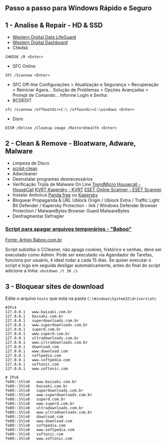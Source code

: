 ## Passo a passo para Windows Rápido e Seguro
## **1 - Analise & Repair - HD & SSD** ##
- [Western Digital Data LifeGuard](https://support.wdc.com/downloads.aspx?p=3&lang=en&i)
- [Western Digital Dashboard](https://support.wdc.com/downloads.aspx?lang=en&p=279)
- Chkdsk
```
CHKDSK /R <Enter>
```
- SFC Online
```
SFC /Scannow <Enter>
```
- SFC Off-line
Configurações > Atualização e Segurança > Recuperação > Reiniciar Agora...
Solução de Problemas > Opções Avançadas > Prompt de Comando...
Informe Login e Senha:
- BCDEDIT
```
sfc /scannow /offbootdir=C:\ /offwindir=C:\windows <Enter>
```
- Dism 
```
DISM /Online /Cleanup-image /Restorehealth <Enter>
```
## **2 - Clean & Remove - Bloatware, Adware, Malware** ##
- Limpeza de Disco
- [script-clean](https://github.com/tcretton/fast-secure)
- Adwcleaner
- Desinstalar programas desnecessários
- Verificação Tripla de Malware On Line
[TrendMicro Housecall - HouseCall](https://www.trendmicro.com/pt_br/forHome/products/housecall.html)
[KVRT Kapersky - KVRT](https://www.kaspersky.com/downloads/thank-you/free-virus-removal-tool)
[ESET Online Scanner - ESET Scanner](https://www.eset.com/br/antivirus-domestico/online-scanner/)
- Instalar Antivirus [Panda free](https://www.pandasecurity.com/pt/homeusers/free-antivirus/) ou [Kapersky](https://www.kaspersky.com.br/free-antivirus)
- Bloquear Propaganda & URL
Ublock Origin / Ublock Extra / Traffic Light Bit Defender / Kapersky Protection - link / Windows Defender Browser Protection / MalwareBytes Browser Guard MalwareBytes
- Desfragmentar Defragler

### [Script para apagar arquivos temporários - "Baboo"](https://github.com/tcretton/fast-secure)
 [Fonte: Artigo Baboo.com.br](https://www.baboo.com.br/windows-10/conteudo-essencial-windows/script-que-substitui-o-ccleaner/)

Script substitui o CCleaner, não apaga cookies, histórico e senhas, deve ser executado como Admin.
Pode ser executado via Agendador de Tarefas, funciona por usuário, é ideal rodar a cada 15 dias.
Se quiser executar o script e logo em seguida desligar automaticamente, antes do final do script adicione a linha: `shutdown /t 30 /s`

## **3 - Bloquear sites de download** ##
Edite o arquivo `hosts` que esta na pasta `C:\Windows\System32\drivers\etc`

```
#IPv4
127.0.0.1   www.baixaki.com.br
127.0.0.1   baixaki.com.br
127.0.0.1   superdownloads.com.br
127.0.0.1   www.superdownloads.com.br
127.0.0.1   superd.com.br
127.0.0.1   www.superd.com.br
127.0.0.1   ultradownloads.com.br
127.0.0.1   www.ultradownloads.com.br
127.0.0.1   download.com
127.0.0.1   www.download.com
127.0.0.1   softpedia.com
127.0.0.1   www.softpedia.com
127.0.0.1   softonic.com
127.0.0.1   www.softonic.com
 
# IPv6
fe80::1%lo0   www.baixaki.com.br
fe80::1%lo0   baixaki.com.br
fe80::1%lo0   superdownloads.com.br
fe80::1%lo0   www.superdownloads.com.br
fe80::1%lo0   superd.com.br
fe80::1%lo0   www.superd.com.br
fe80::1%lo0   ultradownloads.com.br
fe80::1%lo0   www.ultradownloads.com.br
fe80::1%lo0   download.com
fe80::1%lo0   www.download.com
fe80::1%lo0   softpedia.com
fe80::1%lo0   www.softpedia.com
fe80::1%lo0   softonic.com
fe80::1%lo0   www.softonic.com
```
